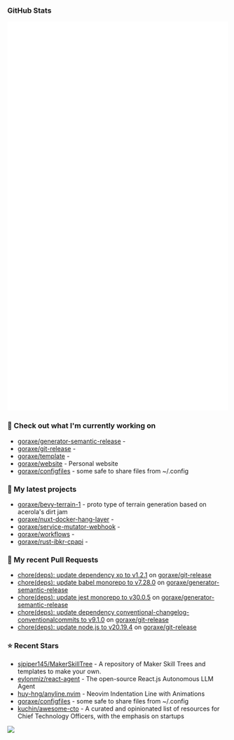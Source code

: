 
### GitHub Stats

<p align="left"><img src="https://raw.githubusercontent.com/goraxe/goraxe/main/github-metrics.svg" /></p>

### 👷 Check out what I'm currently working on

- [goraxe/generator-semantic-release](https://github.com/goraxe/generator-semantic-release) - 
- [goraxe/git-release](https://github.com/goraxe/git-release) - 
- [goraxe/template](https://github.com/goraxe/template) - 
- [goraxe/website](https://github.com/goraxe/website) - Personal website
- [goraxe/configfiles](https://github.com/goraxe/configfiles) - some safe to share files from ~/.config 
### 🌱 My latest projects

- [goraxe/bevy-terrain-1](https://github.com/goraxe/bevy-terrain-1) - proto type of terrain generation based on acerola&#39;s dirt jam
- [goraxe/nuxt-docker-hang-layer](https://github.com/goraxe/nuxt-docker-hang-layer) - 
- [goraxe/service-mutator-webhook](https://github.com/goraxe/service-mutator-webhook) - 
- [goraxe/workflows](https://github.com/goraxe/workflows) - 
- [goraxe/rust-ibkr-cpapi](https://github.com/goraxe/rust-ibkr-cpapi) - 
### 🔨 My recent Pull Requests

- [chore(deps): update dependency xo to v1.2.1](https://github.com/goraxe/git-release/pull/144) on [goraxe/git-release](https://github.com/goraxe/git-release)
- [chore(deps): update babel monorepo to v7.28.0](https://github.com/goraxe/generator-semantic-release/pull/232) on [goraxe/generator-semantic-release](https://github.com/goraxe/generator-semantic-release)
- [chore(deps): update jest monorepo to v30.0.5](https://github.com/goraxe/generator-semantic-release/pull/231) on [goraxe/generator-semantic-release](https://github.com/goraxe/generator-semantic-release)
- [chore(deps): update dependency conventional-changelog-conventionalcommits to v9.1.0](https://github.com/goraxe/git-release/pull/143) on [goraxe/git-release](https://github.com/goraxe/git-release)
- [chore(deps): update node.js to v20.19.4](https://github.com/goraxe/git-release/pull/142) on [goraxe/git-release](https://github.com/goraxe/git-release)
### ⭐ Recent Stars

- [sjpiper145/MakerSkillTree](https://github.com/sjpiper145/MakerSkillTree) - A repository of Maker Skill Trees and templates to make your own.  
- [eylonmiz/react-agent](https://github.com/eylonmiz/react-agent) - The open-source React.js Autonomous LLM Agent
- [huy-hng/anyline.nvim](https://github.com/huy-hng/anyline.nvim) - Neovim Indentation Line with Animations
- [goraxe/configfiles](https://github.com/goraxe/configfiles) - some safe to share files from ~/.config 
- [kuchin/awesome-cto](https://github.com/kuchin/awesome-cto) - A curated and opinionated list of resources for Chief Technology Officers, with the emphasis on startups

![](https://komarev.com/ghpvc/?username=goraxe)
